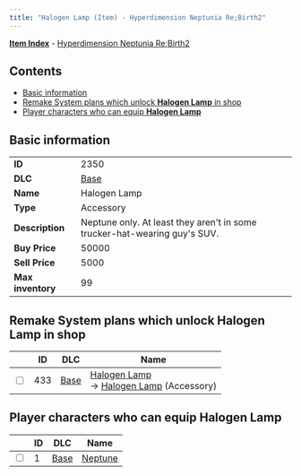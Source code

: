 ```yaml
---
title: "Halogen Lamp (Item) - Hyperdimension Neptunia Re;Birth2"
---
```


[**Item Index**](/neptunia/rb2/item/index.html) - [Hyperdimension Neptunia Re;Birth2](/neptunia/rb2)

## Contents

- [Basic information](#basic-information)
- [Remake System plans which unlock **Halogen Lamp** in shop](#remake-system-plans-which-unlock-halogen-lamp-in-shop)
- [Player characters who can equip **Halogen Lamp**](#player-characters-who-can-equip-halogen-lamp)

## Basic information

|   |   |
| -- | -- |
| **ID** | 2350 |
| **DLC** | [Base](/neptunia/rb2/dlc/0-base.html) |
| **Name** | Halogen Lamp |
| **Type** | Accessory |
| **Description** | Neptune only. At least they aren't in some trucker-hat-wearing guy's SUV. |
| **Buy Price** | 50000 |
| **Sell Price** | 5000 |
| **Max inventory** | 99 |

## Remake System plans which unlock **Halogen Lamp** in shop

|    | ID | DLC | Name |
| -- | -- | --- | ---- |
| <input type="checkbox" id="rb2-remake-0-433" class="trackbox" /> | 433 | [Base](/neptunia/rb2/dlc/0-base.html) | [Halogen Lamp](/neptunia/rb2/remake/0-433-halogen-lamp.html)<br />→ [Halogen Lamp](/neptunia/rb2/item/0-2350-halogen-lamp.html) (Accessory) |

## Player characters who can equip **Halogen Lamp**

|    | ID | DLC | Name |
| -- | -- | --- | ---- |
| <input type="checkbox" id="rb2-player-0-1" class="trackbox" /> | 1 | [Base](/neptunia/rb2/dlc/0-base.html) | [Neptune](/neptunia/rb2/player/0-1-neptune.html) |